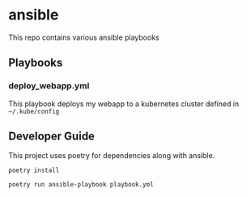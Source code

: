 # ansible
This repo contains various ansible playbooks

## Playbooks
### deploy_webapp.yml
This playbook deploys my webapp to a kubernetes cluster defined in `~/.kube/config`

## Developer Guide

This project uses poetry for dependencies along with ansible.

`poetry install`

`poetry run ansible-playbook playbook.yml`